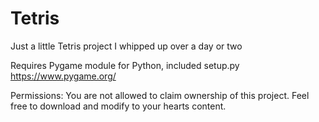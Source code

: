 # Tetris
Just a little Tetris project I whipped up over a day or two

Requires Pygame module for Python, included setup.py
https://www.pygame.org/

Permissions:
You are not allowed to claim ownership of this project.
Feel free to download and modify to your hearts content.